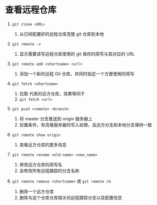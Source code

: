 # 查看远程仓库

1. `git clone <URL>`
   1. 从已经配置好的远程仓库克隆 git 仓库到本地

2. `git remote -v`
   1. 显示需要读写远程仓库使用的 git 保存的简写与其对应的 URL

3. `git remote add <shortname> <url>`
   1. 添加一个新的远程 Git 仓库，并同时指定一个方便使用的简写

4. `git fetch <shortname>`
   1. 拉取 <shortname> 代表的远方仓库，效果等同于
   2. `git fetch <url>`

5. `git push <remote> <branch>`
   1. 将 master 分支推送到 origin 服务器上
   2. 前置条件，有克隆服务器的写入权限，且远方分支和本地分支保持一致

6. `git remote show origin`
   1. 查看远方仓库的更多信息

7. `git remote rename <old-name> <new_name>`
   1. 修改远方仓库的简写名
   2. 会修改所有远程跟踪的分支名称

8. `git remote remove <shortname>` 或 `git remote rm`
   1. 删除一个远方仓库
   2. 删除与这个仓库仓库相关的远程跟踪分支以及配置信息